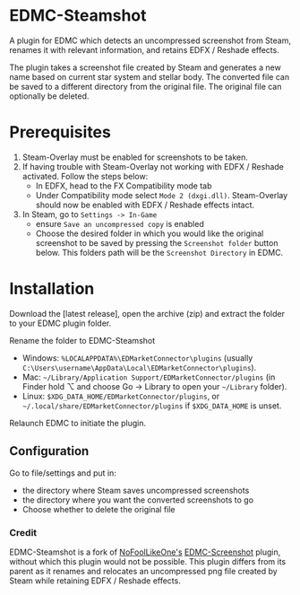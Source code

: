 # EDMC-Steamshot
A plugin for EDMC which detects an uncompressed screenshot from Steam, renames it with relevant information, and retains EDFX / Reshade effects.

The plugin takes a screenshot file created by Steam and generates a new name based on current star system and stellar body. 
The converted file can be saved to a different directory from the original file. The original file can optionally be deleted. 

# Prerequisites
1. Steam-Overlay must be enabled for screenshots to be taken.
2. If having trouble with Steam-Overlay not working with EDFX / Reshade activated. Follow the steps below:
	* In EDFX, head to the FX Compatibility mode tab
	* Under Compatibility mode select `Mode 2 (dxgi.dll)`. Steam-Overlay should now be enabled with EDFX / Reshade effects intact. 
3. In Steam, go to `Settings -> In-Game`
	* ensure `Save an uncompressed copy` is enabled 
	* Choose the desired folder in which you would like the original screenshot to be saved by pressing the `Screenshot folder` button below. This folders path will be the `Screenshot Directory` in EDMC.

# Installation

Download the [latest release], open the archive (zip) and extract the folder to your EDMC plugin folder.

Rename the folder to EDMC-Steamshot

* Windows: `%LOCALAPPDATA%\EDMarketConnector\plugins` (usually `C:\Users\username\AppData\Local\EDMarketConnector\plugins`).
* Mac: `~/Library/Application Support/EDMarketConnector/plugins` (in Finder hold ⌥ and choose Go &rarr; Library to open your `~/Library` folder).
* Linux: `$XDG_DATA_HOME/EDMarketConnector/plugins`, or `~/.local/share/EDMarketConnector/plugins` if `$XDG_DATA_HOME` is unset.

Relaunch EDMC to initiate the plugin.

## Configuration
Go to file/settings and put in: 
* the directory where Steam saves uncompressed screenshots
* the directory where you want the converted screenshots to go
* Choose whether to delete the original file


### Credit
EDMC-Steamshot is a fork of [NoFoolLikeOne's](https://github.com/NoFoolLikeOne) [EDMC-Screenshot](https://github.com/NoFoolLikeOne/EDMC-Screenshot) plugin, without which this plugin would not be possible. This plugin differs from its parent as it renames and relocates an uncompressed png file created by Steam while retaining EDFX / Reshade effects. 
